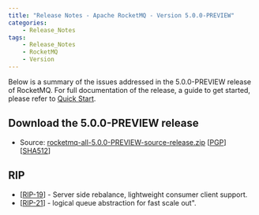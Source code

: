 ```yaml
---
title: "Release Notes - Apache RocketMQ - Version 5.0.0-PREVIEW"
categories:
    - Release_Notes
tags:
    - Release_Notes
    - RocketMQ
    - Version
---
```


Below is a summary of the issues addressed in the 5.0.0-PREVIEW release of RocketMQ. For full documentation of the release, a guide to get started, please refer to <a href='/docs/quick-start/'>Quick Start</a>.


<h2> Download the 5.0.0-PREVIEW release</h2>

* Source: [rocketmq-all-5.0.0-PREVIEW-source-release.zip](https://archive.apache.org/dist/rocketmq/5.0.0-PREVIEW/rocketmq-all-5.0.0-PREVIEW-source-release.zip) [[PGP](https://archive.apache.org/dist/rocketmq/5.0.0-PREVIEW/rocketmq-all-5.0.0-PREVIEW-source-release.zip.asc)] [[SHA512](https://archive.apache.org/dist/rocketmq/5.0.0-PREVIEW/rocketmq-all-5.0.0-PREVIEW-source-release.zip.sha512)]

## RIP
<ul>
<li>[<a href='https://github.com/apache/rocketmq/wiki/%5BRIP-19%5D-Server-side-rebalance,--lightweight-consumer-client-support'>RIP-19</a>] -  Server side rebalance, lightweight consumer client support.
</li>
<li>[<a href='https://github.com/apache/rocketmq/wiki/RIP-21-logical-queue-abstraction-for-fast-scale-out'>RIP-21</a>] -  logical queue abstraction for fast scale out".
</li>
</ul>